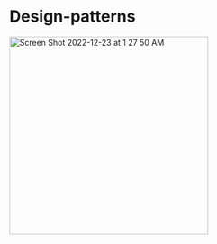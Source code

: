 # Design-patterns

<img width="353" alt="Screen Shot 2022-12-23 at 1 27 50 AM" src="https://user-images.githubusercontent.com/84875875/209247319-13ee7640-ddbf-4b54-ae75-928154ce7672.png">
